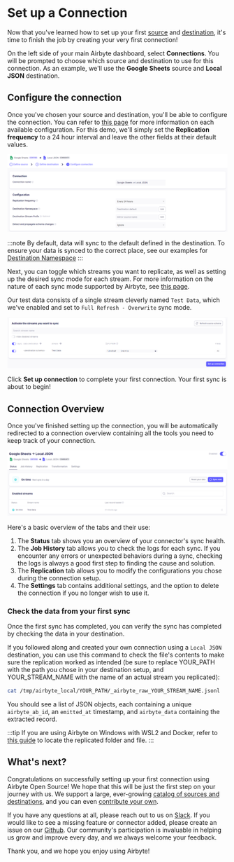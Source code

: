 # Set up a Connection

Now that you've learned how to set up your first [source](./add-a-source) and [destination](./add-a-destination), it's time to finish the job by creating your very first connection!

On the left side of your main Airbyte dashboard, select **Connections**. You will be prompted to choose which source and destination to use for this connection. As an example, we'll use the **Google Sheets** source and **Local JSON** destination.

## Configure the connection

Once you've chosen your source and destination, you'll be able to configure the connection. You can refer to [this page](/cloud/managing-airbyte-cloud/configuring-connections.md) for more information on each available configuration. For this demo, we'll simply set the **Replication frequency** to a 24 hour interval and leave the other fields at their default values.

![Connection config](../../.gitbook/assets/set-up-a-connection/getting-started-connection-config.png)

:::note
By default, data will sync to the default defined in the destination. To ensure your data is synced to the correct place, see our examples for [Destination Namespace](/using-airbyte/core-concepts/namespaces.md)
:::

Next, you can toggle which streams you want to replicate, as well as setting up the desired sync mode for each stream. For more information on the nature of each sync mode supported by Airbyte, see [this page](/using-airbyte/core-concepts/sync-modes).

Our test data consists of a single stream cleverly named `Test Data`, which we've enabled and set to `Full Refresh - Overwrite` sync mode.

![Stream config](../../.gitbook/assets/set-up-a-connection/getting-started-connection-streams.png)

Click **Set up connection** to complete your first connection. Your first sync is about to begin!

## Connection Overview

Once you've finished setting up the connection, you will be automatically redirected to a connection overview containing all the tools you need to keep track of your connection.

![Connection dashboard](../../.gitbook/assets/set-up-a-connection/getting-started-connection-success.png)

Here's a basic overview of the tabs and their use:

1. The **Status** tab shows you an overview of your connector's sync health.
2. The **Job History** tab allows you to check the logs for each sync. If you encounter any errors or unexpected behaviors during a sync, checking the logs is always a good first step to finding the cause and solution.
3. The **Replication** tab allows you to modify the configurations you chose during the connection setup.
4. The **Settings** tab contains additional settings, and the option to delete the connection if you no longer wish to use it.

### Check the data from your first sync

Once the first sync has completed, you can verify the sync has completed by checking the data in your destination.

If you followed along and created your own connection using a `Local JSON` destination, you can use this command to check the file's contents to make sure the replication worked as intended (be sure to replace YOUR_PATH with the path you chose in your destination setup, and YOUR_STREAM_NAME with the name of an actual stream you replicated):

```bash
cat /tmp/airbyte_local/YOUR_PATH/_airbyte_raw_YOUR_STREAM_NAME.jsonl
```

You should see a list of JSON objects, each containing a unique `airbyte_ab_id`, an `emitted_at` timestamp, and `airbyte_data` containing the extracted record.

:::tip 
If you are using Airbyte on Windows with WSL2 and Docker, refer to [this guide](/integrations/locating-files-local-destination.md) to locate the replicated folder and file.
:::

## What's next?

Congratulations on successfully setting up your first connection using Airbyte Open Source! We hope that this will be just the first step on your journey with us. We support a large, ever-growing [catalog of sources and destinations](/integrations/), and you can even [contribute your own](/connector-development/).

If you have any questions at all, please reach out to us on [Slack](https://slack.airbyte.io/). If you would like to see a missing feature or connector added, please create an issue on our [Github](https://github.com/airbytehq/airbyte). Our community's participation is invaluable in helping us grow and improve every day, and we always welcome your feedback.

Thank you, and we hope you enjoy using Airbyte!

